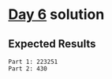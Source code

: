 # [Day 6](https://adventofcode.com/2019/day/6) solution

## Expected Results

```console
Part 1: 223251
Part 2: 430
```
